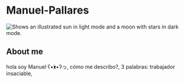 # Manuel-Pallares
<picture>
  <source media="(prefers-color-scheme: dark)" srcset="(https://user-images.githubusercontent.com/80359540/217971755-faac913e-e21a-498e-878f-446a80ecfcc2.png)">
  <source media="(prefers-color-scheme: light)" srcset="https://user-images.githubusercontent.com/80359540/217971784-66d1e876-ee67-45a5-ae81-5412b074f321.png">
  <img alt="Shows an illustrated sun in light mode and a moon with stars in dark mode." src="https://user-images.githubusercontent.com/80359540/217971800-75abcb4c-30bd-4b03-a34a-2e659a2fd8e4.png">
</picture>

## About me

hola soy Manuel ʕ•́ᴥ•̀ʔっ, cómo me describo?, 3 palabras: trabajador insaciable, 


